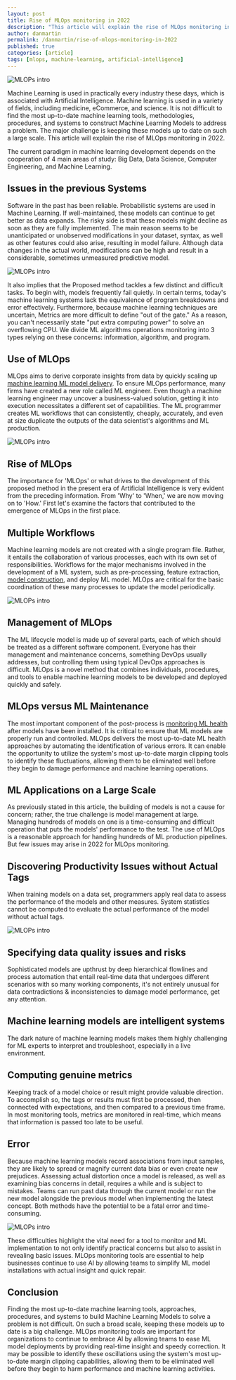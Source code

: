 ```yaml
---
layout: post
title: Rise of MLOps monitoring in 2022
description: "This article will explain the rise of MLOps monitoring in 2022."
author: danmartin
permalink: /danmartin/rise-of-mlops-monitoring-in-2022
published: true
categories: [article]
tags: [mlops, machine-learning, artificial-intelligence]
---
```


![MLOPs intro]({{site.url}}/assets/images/2021-11-21-rise-of-mlops-monitoring-in-2022/1-mlops-intro.png)

Machine Learning is used in practically every industry these days, which is associated with Artificial Intelligence.
Machine learning is used in a variety of fields, including medicine, eCommerce, and science.
It is not difficult to find the most up-to-date machine learning tools, methodologies, procedures,
and systems to construct Machine Learning Models to address a problem.
The major challenge is keeping these models up to date on such a large scale. This article will explain the rise of MLOps monitoring in 2022.

The current paradigm in machine learning development depends on the cooperation of 4 main areas of study: Big Data, Data Science,
Computer Engineering, and Machine Learning.


<!--more-->

## Issues in the previous Systems
Software in the past has been reliable. Probabilistic systems are used in Machine Learning.
If well-maintained, these models can continue to get better as data expands.
The risky side is that these models might decline as soon as they are fully implemented.
The main reason seems to be unanticipated or unobserved modifications in your dataset, syntax,
as well as other features could also arise, resulting in model failure.
Although data changes in the actual world, modifications can be high and result in a considerable,
sometimes unmeasured predictive model.

![MLOPs intro]({{site.url}}/assets/images/2021-11-21-rise-of-mlops-monitoring-in-2022/2-practical-machine-learning.jpg)

It also implies that the Proposed method tackles a few distinct and difficult tasks.
To begin with, models frequently fail quietly. In certain terms, today's machine learning systems lack the equivalence
of program breakdowns and error effectively.  Furthermore, because machine learning techniques are uncertain,
Metrics are more difficult to define "out of the gate." As a reason, you can't necessarily state "put extra computing power"
to solve an overflowing CPU.  We divide ML algorithms operations monitoring into 3 types relying on these concerns: information, algorithm, and program.

## Use of MLOps

MLOps aims to derive corporate insights from data by quickly scaling up [machine learning ML model delivery](https://verta.ai/).
To ensure MLOps performance, many firms have created a new role called ML engineer.
Even though a machine learning engineer may uncover a business-valued solution,
getting it into execution necessitates a different set of capabilities.
The ML programmer creates ML workflows that can consistently, cheaply, accurately,
and even at size duplicate the outputs of the data scientist's algorithms and ML production.

![MLOPs intro]({{site.url}}/assets/images/2021-11-21-rise-of-mlops-monitoring-in-2022/3-from-devops-to-mlops.jpg)


## Rise of MLOps
The importance for 'MLOps' or what drives to the development of this proposed method in the present era of Artificial Intelligence
is very evident from the preceding information. From 'Why' to 'When,' we are now moving on to 'How.'
First let's examine the factors that contributed to the emergence of MLOps in the first place.

## Multiple Workflows

Machine learning models are not created with a single program file. Rather, it entails the collaboration of various processes,
each with its own set of responsibilities. Workflows for the major mechanisms involved in the development of a ML system,
such as pre-processing, feature extraction, [model construction](https://searchenterpriseai.techtarget.com/feature/How-to-build-a-machine-learning-model-in-7-steps),
and deploy ML model. MLOps are critical for the basic coordination of these many processes to update the model periodically.

![MLOPs intro]({{site.url}}/assets/images/2021-11-21-rise-of-mlops-monitoring-in-2022/4-generate-example-data.png)

## Management of MLOps
The ML lifecycle model is made up of several parts, each of which should be treated as a different software component.
Everyone has their management and maintenance concerns, something DevOps usually addresses, but controlling them using typical DevOps approaches is difficult.
MLOps is a novel method that combines individuals, procedures, and tools to enable machine learning models to be developed and deployed quickly and safely.

## MLOps versus ML Maintenance

The most important component of the post-process is [monitoring ML health](https://www.infoworld.com/article/3570716/mlops-the-rise-of-machine-learning-operations.html)
after models have been installed. It is critical to ensure that ML models are properly run and controlled.
MLOps delivers the most up-to-date ML health approaches by automating the identification of various errors.
It can enable the opportunity to utilize the system's most up-to-date margin clipping tools to identify these fluctuations,
allowing them to be eliminated well before they begin to damage performance and machine learning operations.

## ML Applications on a Large Scale
As previously stated in this article, the building of models is not a cause for concern; rather, the true challenge is model management at large. Managing hundreds of models on one is a time-consuming and difficult operation that puts the models' performance to the test. The use of MLOps is a reasonable approach for handling hundreds of ML production pipelines. But few issues may arise in 2022 for MLOps monitoring.

## Discovering Productivity Issues without Actual Tags
When training models on a data set, programmers apply real data to assess the performance of the models and other measures.
 System statistics cannot be computed to evaluate the actual performance of the model without actual tags.

![MLOPs intro]({{site.url}}/assets/images/2021-11-21-rise-of-mlops-monitoring-in-2022/5-pipeline.jpg)

## Specifying data quality issues and risks
Sophisticated models are upthrust by deep hierarchical flowlines and process automation that entail real-time data
 that undergoes different scenarios with so many working components, it's not entirely unusual for data contradictions
  & inconsistencies to damage model performance, get any attention.

## Machine learning models are intelligent systems
The dark nature of machine learning models makes them highly challenging for ML experts to interpret and troubleshoot, especially in a live environment.

## Computing genuine metrics
Keeping track of a model choice or result might provide valuable direction. To accomplish so, the tags or results must first be processed,
then connected with expectations, and then compared to a previous time frame. In most monitoring tools, metrics are monitored in real-time,
which means that information is passed too late to be useful.

## Error

Because machine learning models record associations from input samples,
they are likely to spread or magnify current data bias or even create new prejudices.
Assessing actual distortion once a model is released, as well as examining bias concerns in detail, requires a while and is subject to mistakes.
Teams can run past data through the current model or run the new model alongside the previous model when implementing the latest concept. Both methods have the potential to be a fatal error and time-consuming.

![MLOPs intro]({{site.url}}/assets/images/2021-11-21-rise-of-mlops-monitoring-in-2022/6-quadrat.png)

These difficulties highlight the vital need for a tool to monitor and ML implementation to not only identify practical concerns
 but also to assist in revealing basic issues. MLOps monitoring tools are essential to help businesses continue to use AI
  by allowing teams to simplify ML model installations with actual insight and quick repair.

## Conclusion

Finding the most up-to-date machine learning tools, approaches, procedures, and systems to build Machine Learning Models to solve a problem is not difficult.
On such a broad scale, keeping these models up to date is a big challenge. MLOps monitoring tools are important for organizations
to continue to embrace AI by allowing teams to ease ML model deployments by providing real-time insight and speedy correction.
It may be possible to identify these oscillations using the system's most up-to-date margin clipping capabilities,
allowing them to be eliminated well before they begin to harm performance and machine learning activities.
